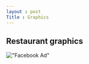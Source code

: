 ```yaml
---
layout : post
Title : Graphics
---
```


Restaurant graphics
---

!["Facebook Ad"](https://photos-4.dropbox.com/t/2/AACMDHgvW6_1WFjJZkmrUu8-MrvBmH6ZeE7jdqyI2g1eLg/12/97387366/jpeg/32x32/1/_/1/2/via41FB.jpg/ENegxksYvMMDIAIoAg/H6Jlas3qXpFsKUQ05035N-z6YvtBzXEy44RtMh2Oo8g?size=1280x960&size_mode=2)
